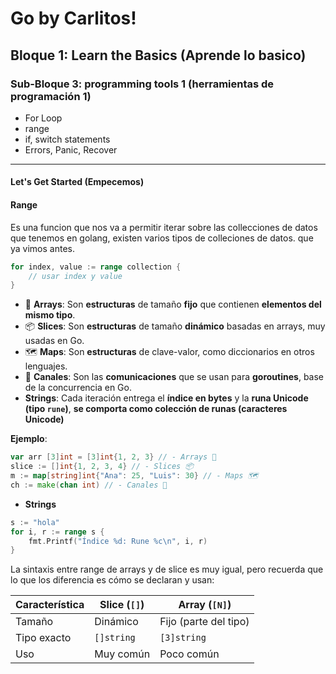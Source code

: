 # **Go by Carlitos!**

## Bloque 1: Learn the Basics (Aprende lo basico)

### Sub-Bloque 3: programming tools 1 (herramientas de programación 1)

- For Loop
- range
- if, switch statements
- Errors, Panic, Recover

---

#### Let's Get Started (Empecemos)

#### Range

Es una funcion que nos va a permitir iterar sobre las collecciones de datos que tenemos en golang, existen varios tipos de colleciones de datos. que ya vimos antes.

```go
for index, value := range collection {
    // usar index y value
}
```

- 🧮 **Arrays**: Son **estructuras** de tamaño **fijo** que contienen **elementos del mismo tipo**.
- 📦 **Slices**: Son **estructuras** de tamaño **dinámico** basadas en arrays, muy usadas en Go.
- 🗺️ **Maps**: Son **estructuras** de clave-valor, como diccionarios en otros lenguajes.
- 📡 **Canales**: Son las **comunicaciones** que se usan para **goroutines**, base de la concurrencia en Go.
- **Strings**: Cada iteración entrega el **índice en bytes** y la **runa Unicode (tipo `rune`)**, **se comporta como colección de runas (caracteres Unicode)**

**Ejemplo**:

```go
var arr [3]int = [3]int{1, 2, 3} // - Arrays 🧮
slice := []int{1, 2, 3, 4} // - Slices 📦
m := map[string]int{"Ana": 25, "Luis": 30} // - Maps 🗺️
ch := make(chan int) // - Canales 📡
```

- **Strings**

```go
s := "hola"
for i, r := range s {
    fmt.Printf("Índice %d: Rune %c\n", i, r)
}
```

La sintaxis entre range de arrays y de slice es muy igual, pero recuerda que lo que los diferencia es cómo se declaran y usan:

| **Característica** | **Slice (`[]`)** | **Array (`[N]`)**         |
| -------------- | ------------ | --------------------- |
| Tamaño         | Dinámico     | Fijo (parte del tipo) |
| Tipo exacto    | `[]string`   | `[3]string`           |
| Uso            | Muy común    | Poco común            |
